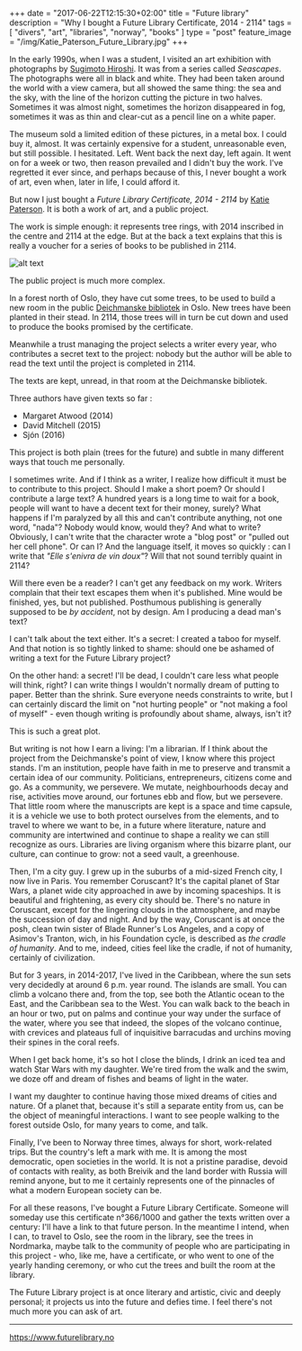 +++
date = "2017-06-22T12:15:30+02:00"
title = "Future library"
description = "Why I bought a Future Library Certificate, 2014 - 2114"
tags = [ "divers", "art", "libraries", "norway", "books" ]
type = "post"
feature_image = "/img/Katie_Paterson_Future_Library.jpg"
+++

In the early 1990s, when I was a student, I visited an art exhibition with photographs by [Sugimoto Hiroshi](https://www.sugimotohiroshi.com). It was from a series called _Seascapes_. The photographs were all in black and white. They had been taken around the world with a view camera, but all showed the same thing: the sea and the sky, with the line of the horizon cutting the picture in two halves. Sometimes it was almost night, sometimes the horizon disappeared in fog, sometimes it was as thin and clear-cut as a pencil line on a white paper.

The museum sold a limited edition of these pictures, in a metal box. I could buy it, almost. It was certainly expensive for a student, unreasonable even, but still possible. I hesitated. Left. Went back the next day, left again. It went on for a week or two, then reason prevailed and I didn't buy the work. I've regretted it ever since, and perhaps because of this, I never bought a work of art, even when, later in life, I could afford it.

But now I just bought a _Future Library Certificate, 2014 - 2114_ by [Katie Paterson](http://katiepaterson.org/). It is both a work of art, and a public project.

The work is simple enough: it represents tree rings, with 2014 inscribed in the centre and 2114 at the edge. But at the back a text explains that this is really a voucher for a series of books to be published in 2114.

![alt text](/img/KatiePatersonFutureLibraryCertificate.jpg "Katie Paterson Future Library Certificate")

The public project is much more complex.

In a forest north of Oslo, they have cut some trees, to be used to build a new room in the public [Deichmanske bibliotek](https://www.deichman.no) in Oslo. New trees have been planted in their stead. In 2114, those trees will in turn be cut down and used to produce the books promised by the certificate.

Meanwhile a trust managing the project selects a writer every year, who contributes a secret text to the project: nobody but the author will be able to read the text until the project is completed in 2114.

The texts are kept, unread, in that room at the Deichmanske bibliotek.

Three authors have given texts so far : 

- Margaret Atwood (2014)
- David Mitchell (2015)
- Sjón (2016)

This project is both plain (trees for the future) and subtle in many different ways that touch me personally.

I sometimes write. And if I think as a writer, I realize how difficult it must be to contribute to this project. Should I make a short poem? Or should I contribute a large text? A hundred years is a long time to wait for a book, people will want to have a decent text for their money, surely? What happens if I'm paralyzed by all this and can't contribute anything, not one word, "nada"? Nobody would know, would they? And what to write? Obviously, I can't write that the character wrote a "blog post" or "pulled out her cell phone". Or can I? And the language itself, it moves so quickly : can I write that _"Elle s'enivra de vin doux"_? Will that not sound terribly quaint in 2114?

Will there even be a reader? I can't get any feedback on my work. Writers complain that their text escapes them when it's published. Mine would be finished, yes, but not published. Posthumous publishing is generally supposed to be _by accident_, not by design. Am I producing a dead man's text?

I can't talk about the text either. It's a secret: I created a taboo for myself. And that notion is so tightly linked to shame: should one be ashamed of writing a text for the Future Library project?

On the other hand: a secret! I'll be dead, I couldn't care less what people will think, right? I can write things I wouldn't normally dream of putting to paper. Better than the shrink. Sure everyone needs constraints to write, but I can certainly discard the limit on "not hurting people" or "not making a fool of myself" - even though writing is profoundly about shame, always, isn't it?

This is such a great plot.

But writing is not how I earn a living: I'm a librarian. If I think about the project from the Deichmanske's point of view, I know where this project stands. I'm an institution, people have faith in me to preserve and transmit a certain idea of our community. Politicians, entrepreneurs, citizens come and go. As a community, we persevere. We mutate, neighbourhoods decay and rise, activities move around, our fortunes ebb and flow, but we persevere. That little room where the manuscripts are kept is a space and time capsule, it is a vehicle we use to both protect ourselves from the elements, and to travel to where we want to be, in a future where literature, nature and community are intertwined and continue to shape a reality we can still recognize as ours. Libraries are living organism where this bizarre plant, our culture, can continue to grow: not a seed vault, a greenhouse.

Then, I'm a city guy. I grew up in the suburbs of a mid-sized French city, I now live in Paris. You remember Coruscant? It's the capital planet of Star Wars, a planet wide city approached in awe by incoming spaceships. It is beautiful and frightening, as every city should be. There's no nature in Coruscant, except for the lingering clouds in the atmosphere, and maybe the succession of day and night. And by the way, Coruscant is at once the posh, clean twin sister of Blade Runner's Los Angeles, and a copy of Asimov's Tranton, wich, in his Foundation cycle, is described as _the cradle of humanity_. And to me, indeed, cities feel like the cradle, if not of humanity, certainly of civilization.

But for 3 years, in 2014-2017, I've lived in the Caribbean, where the sun sets very decidedly at around 6 p.m. year round. The islands are small. You can climb a volcano there and, from the top, see both the Atlantic ocean to the East, and the Caribbean sea to the West. You can walk back to the beach in an hour or two, put on palms and continue your way under the surface of the water, where you see that indeed, the slopes of the volcano continue, with crevices and plateaus full of inquisitive barracudas and urchins moving their spines in the coral reefs.

When I get back home, it's so hot I close the blinds, I drink an iced tea and watch Star Wars with my daughter. We're tired from the walk and the swim, we doze off and dream of fishes and beams of light in the water.

I want my daughter to continue having those mixed dreams of cities and nature. Of a planet that, because it's still a separate entity from us, can be the object of meaningful interactions. I want to see people walking to the forest outside Oslo, for many years to come, and talk.

Finally, I've been to Norway three times, always for short, work-related trips. But the country's left a mark with me. It is among the most democratic, open societies in the world. It is not a pristine paradise, devoid of contacts with reality, as both Breivik and the land border with Russia will remind anyone, but to me it certainly represents one of the pinnacles of what a modern European society can be.

For all these reasons, I've bought a Future Library Certificate. Someone will someday use this certificate n°366/1000 and gather the texts written over a century: I'll have a link to that future person. In the meantime I intend, when I can, to travel to Oslo, see the room in the library, see the trees in Nordmarka, maybe talk to the community of people who are participating in this project - who, like me, have a certificate, or who went to one of the yearly handing ceremony, or who cut the trees and built the room at the library.

The Future Library project is at once literary and artistic, civic and deeply personal; it projects us into the future and defies time. I feel there's not much more you can ask of art.

<hr />

https://www.futurelibrary.no